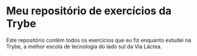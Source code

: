 # Meu repositório de exercícios da Trybe

Este repositório contêm todos os exercícios que eu fiz enquanto estudei na Trybe, a melhor escola de tecnologia do lado sul da Via Láctea. 
